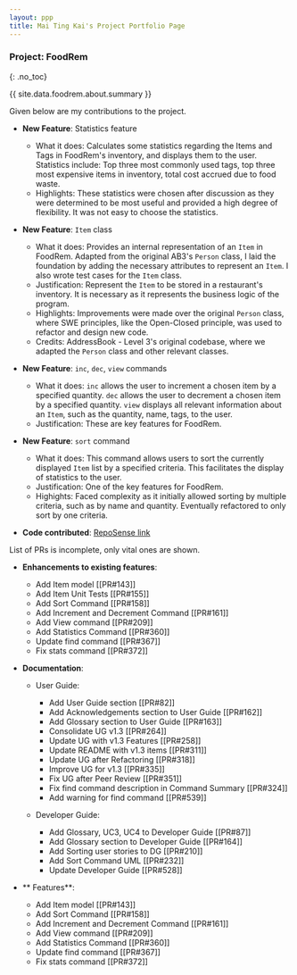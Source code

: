 ```yaml
---
layout: ppp
title: Mai Ting Kai's Project Portfolio Page
---
```


<!-- markdownlint-disable-next-line blanks-around-headers -->
### Project: FoodRem
{: .no_toc}

<!-- markdownlint-disable-next-line proper-names -->
{{ site.data.foodrem.about.summary }}

Given below are my contributions to the project.

* **New Feature**: Statistics feature

  * What it does: Calculates some statistics regarding the Items and Tags in FoodRem's inventory, and displays them to the user. Statistics include: Top three most commonly used tags, top three most expensive items in inventory, total cost accrued due to food waste. 
  * Highlights: These statistics were chosen after discussion as they were determined to be most useful and provided a high degree of flexibility. It was not easy to choose the statistics. 
   
* **New Feature**: `Item` class

  * What it does: Provides an internal representation of an `Item` in FoodRem. Adapted from the original AB3's `Person` class, I laid the foundation by adding the necessary attributes to represent an `Item`. I also wrote test cases for the `Item` class.
  * Justification: Represent the `Item` to be stored in a restaurant's inventory. It is necessary as it represents the business logic of the program.
  * Highlights: Improvements were made over the original `Person` class, where SWE principles, like the Open-Closed principle, was used to refactor and design new code.
  * Credits: AddressBook - Level 3's original codebase, where we adapted the `Person` class and other relevant classes.

* **New Feature**: `inc`, `dec`, `view` commands

  * What it does: `inc` allows the user to increment a chosen item by a specified quantity. `dec` allows the user to decrement a chosen item by a specified quantity. `view` displays all relevant information about an `Item`, such as the quantity, name, tags, to the user.
  * Justification: These are key features for FoodRem.

* **New Feature**: `sort` command

  * What it does: This command allows users to sort the currently displayed `Item` list by a specified criteria. This facilitates the display of statistics to the user.
  * Justification: One of the key features for FoodRem.
  * Highights: Faced complexity as it initially allowed sorting by multiple criteria, such as by name and quantity. Eventually refactored to only sort by one criteria.

* **Code contributed**: [RepoSense link](https://nus-cs2103-ay2223s1.github.io/tp-dashboard/?search=&sort=groupTitle&sortWithin=title&timeframe=commit&mergegroup=&groupSelect=groupByRepos&breakdown=true&checkedFileTypes=docs~functional-code~test-code~other&since=2022-09-16&tabOpen=true&tabType=authorship&tabAuthor=Ferusel&tabRepo=AY2223S1-CS2103T-W16-2%2Ftp%5Bmaster%5D&authorshipIsMergeGroup=false&authorshipFileTypes=docs~functional-code~test-code&authorshipIsBinaryFileTypeChecked=false&authorshipIsIgnoredFilesChecked=false)

List of PRs is incomplete, only vital ones are shown.

* **Enhancements to existing features**:
 
  * Add Item model [[PR#143]]
  * Add Item Unit Tests [[PR#155]]
  * Add Sort Command [[PR#158]]
  * Add Increment and Decrement Command [[PR#161]]
  * Add View command [[PR#209]]
  * Add Statistics Command [[PR#360]]
  * Update find command [[PR#367]]
  * Fix stats command [[PR#372]]

* **Documentation**:

  * User Guide:
    * Add User Guide section [[PR#82]]
    * Add Acknowledgements section to User Guide [[PR#162]]
    * Add Glossary section to User Guide [[PR#163]]
    * Consolidate UG v1.3 [[PR#264]]
    * Update UG with v1.3 Features [[PR#258]]
    * Update README with v1.3 items [[PR#311]]
    * Update UG after Refactoring [[PR#318]]
    * Improve UG for v1.3 [[PR#335]]
    * Fix UG after Peer Review [[PR#351]]
    * Fix find command description in Command Summary [[PR#324]]
    * Add warning for find command [[PR#539]]
   
  * Developer Guide:
    * Add Glossary, UC3, UC4 to Developer Guide [[PR#87]]
    * Add Glossary section to Developer Guide [[PR#164]]
    * Add Sorting user stories to DG [[PR#210]]
    * Add Sort Command UML [[PR#232]]
    * Update Developer Guide [[PR#528]]

* ** Features**:
  * Add Item model [[PR#143]]
  * Add Sort Command [[PR#158]]
  * Add Increment and Decrement Command [[PR#161]]
  * Add View command [[PR#209]]
  * Add Statistics Command [[PR#360]]
  * Update find command [[PR#367]]
  * Fix stats command [[PR#372]]
   

